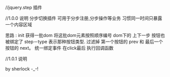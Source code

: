 //jquery.step 插件


//1.0.0 说明
分步切换插件   可用于分步注册,分步操作等业务 习惯同一时间只暴露一个内容区域

思路 : init 获得一批dom 将这批dom元素按照顺序编号  dom下的 上下一步 按钮也被绑定了 step－type 表示那种按钮类型.
      过滤掉 第一个按钮的 prev  和  最后一个按钮的 next。 统一绑定事件  在click最后 执行回调函数

//1.0.1 说明







by sherlock -_-!
